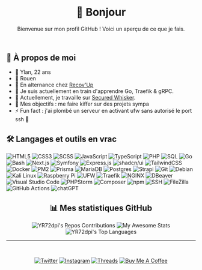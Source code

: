 <header>
  
# 👋 Bonjour

Bienvenue sur mon profil GitHub ! Voici un aperçu de ce que je fais.

</header>

<section>

## 🌟 À propos de moi
- 🧔 Ylan, 22 ans
- 🏡 Rouen
- 🏢 En alternance chez [Recov'Up](https://recovup.fr/)
- 🌱 Je suis actuellement en train d'apprendre Go, Traefik & gRPC.
- 💼 Actuellement, je travaille sur [Secured Whisker](https://github.com/YR72dpi/SecuredWhisker).
- 🎯 Mes objectifs : me faire kiffer sur des projets sympa
- ⚡ Fun fact : j'ai plombé un serveur en activant ufw sans autorisé le port ssh 🤡


</section>

<section>

## 🛠️ Langages et outils en vrac
![HTML5](https://img.shields.io/badge/-HTML5-E34F26?logo=html5&logoColor=white&style=flat-square)
![CSS3](https://img.shields.io/badge/-CSS3-1572B6?logo=css3&logoColor=white&style=flat-square)
![SCSS](https://img.shields.io/badge/-SCSS-CC6699?logo=sass&logoColor=white&style=flat-square)
![JavaScript](https://img.shields.io/badge/-JavaScript-F7DF1E?logo=javascript&logoColor=black&style=flat-square)
![TypeScript](https://img.shields.io/badge/-TypeScript-3178C6?logo=typescript&logoColor=white&style=flat-square)
![PHP](https://img.shields.io/badge/-PHP-777BB4?logo=php&logoColor=white&style=flat-square)
![SQL](https://img.shields.io/badge/-SQL-003B57?logo=databricks&logoColor=white&style=flat-square)
![Go](https://img.shields.io/badge/-Go-00ADD8?logo=go&logoColor=white&style=flat-square)
![Bash](https://img.shields.io/badge/-Bash-4EAA25?logo=gnu-bash&logoColor=white&style=flat-square)
![Next.js](https://img.shields.io/badge/-Next.js-000000?logo=next.js&logoColor=white&style=flat-square)
![Symfony](https://img.shields.io/badge/-Symfony-000000?logo=symfony&logoColor=white&style=flat-square)
![Express.js](https://img.shields.io/badge/Express.js-%23404d59.svg?logo=express&logoColor=%2361DAFB)
![shadcn/ui](https://img.shields.io/badge/shadcn%2Fui-000?logo=shadcnui&logoColor=fff)
![TailwindCSS](https://img.shields.io/badge/Tailwind%20CSS-%2338B2AC.svg?logo=tailwind-css&logoColor=white)
![Docker](https://img.shields.io/badge/-Docker-2496ED?logo=docker&logoColor=white&style=flat-square)
![PM2](https://img.shields.io/badge/-PM2-2B2B2B?logo=pm2&logoColor=white&style=flat-square)
![Prisma](https://img.shields.io/badge/Prisma-2D3748?logo=prisma&logoColor=white)
![MariaDB](https://img.shields.io/badge/MariaDB-003545?logo=mariadb&logoColor=white)
![Postgres](https://img.shields.io/badge/Postgres-%23316192.svg?logo=postgresql&logoColor=white)
![Strapi](https://img.shields.io/badge/Strapi-%232E7EEA.svg?logo=strapi&logoColor=white)
![Git](https://img.shields.io/badge/-Git-F05032?logo=git&logoColor=white&style=flat-square)
![Debian](https://img.shields.io/badge/-Debian-A81D33?logo=debian&logoColor=white&style=flat-square)
![Kali Linux](https://img.shields.io/badge/Kali%20Linux-557C94?logo=kalilinux&logoColor=fff)
![Raspberry Pi](https://img.shields.io/badge/-Raspberry%20Pi-A22846?logo=raspberrypi&logoColor=white&style=flat-square)
![UFW](https://img.shields.io/badge/-UFW-0078D7?logo=linux&logoColor=white&style=flat-square)
![Traefik](https://img.shields.io/badge/-Traefik-24A1C1?logo=traefik&logoColor=white&style=flat-square)
![NGINX](https://img.shields.io/badge/-NGINX-009639?logo=nginx&logoColor=white&style=flat-square)
![DBeaver](https://img.shields.io/badge/-DBeaver-3776AB?logo=dbeaver&logoColor=white&style=flat-square)
![Visual Studio Code](https://custom-icon-badges.demolab.com/badge/Visual%20Studio%20Code-0078d7.svg?logo=vsc&logoColor=whitee)
![PHPStorm](https://img.shields.io/badge/-PHPStorm-000000?logo=phpstorm&logoColor=white&style=flat-square)
![Composer](https://img.shields.io/badge/Composer-885630?logo=composer&logoColor=fff)
![npm](https://img.shields.io/badge/npm-CB3837?logo=npm&logoColor=fff)
![SSH](https://img.shields.io/badge/-SSH-4A4A4A?logo=ssh&logoColor=white&style=flat-square)
![FileZilla](https://img.shields.io/badge/-FileZilla-FF0000?logo=filezilla&logoColor=white&style=flat-square)
![GitHub Actions](https://img.shields.io/badge/GitHub_Actions-2088FF?logo=github-actions&logoColor=white)
![chatGPT](https://img.shields.io/badge/chatGPT-74aa9c?logo=openai&logoColor=white)

</section>

<section align="center">
  
## 📊 Mes statistiques GitHub

![YR72dpi's Repos Contributions](https://ghchart.rshah.org/YR72dpi)
![My Awesome Stats](https://awesome-github-stats.azurewebsites.net/user-stats/YR72dpi?cardType=level&theme=default&preferLogin=false&border=false)
![YR72dpi's Top Languages](https://github-readme-stats.vercel.app/api/top-langs/?username=YR72dpi&theme=default&show_icons=true&hide_border=true&layout=compact)

</section>

---
<br>

<footer align="center">
  
[![Twitter](https://img.shields.io/badge/-Twitter-1DA1F2?logo=twitter&logoColor=white&style=flat-square)](https://twitter.com/YR72dpi)
[![Instagram](https://img.shields.io/badge/-Instagram-E4405F?logo=instagram&logoColor=white&style=flat-square)](https://www.instagram.com/ylanrousselle/)
[![Threads](https://img.shields.io/badge/-Threads-000000?logo=threads&logoColor=white&style=flat-square)](https://www.threads.net/@ylanrousselle)
[![Buy Me A Coffee](https://img.shields.io/badge/Buy%20Me%20a%20Coffee-ffdd00?&logo=buy-me-a-coffee&logoColor=black)](https://www.buymeacoffee.com/yr72dpi)

</footer>
